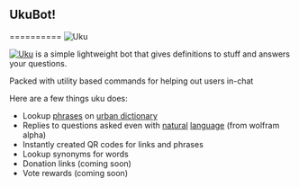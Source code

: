 ## UkuBot!
==========
![Uku](img=https://cdn.discordapp.com/avatars/943130465286647829/760126eaff2a7f42c149a03c8203dc1c.png?size=4096)

[![Uku](img=https://cdn.discordapp.com/avatars/943130465286647829/760126eaff2a7f42c149a03c8203dc1c.png?size=4096)](https://discord.com/api/oauth2/authorize?client_id=943130465286647829&permissions=8&scope=bot) is a simple lightweight bot that gives definitions to stuff and answers your questions.

Packed with utility based commands for helping out  users in-chat

Here are a few things uku does:
- Lookup [phrases](https://i.imgur.com/EWs1VOz.png) on [urban dictionary](https://www.urbandictionary.com/)
- Replies to questions asked even with [natural](https://i.imgur.com/dSVNFKG.png) [language](https://media.discordapp.net/attachments/996107451130712104/996112373926613062/unknown.png) (from wolfram alpha)
- Instantly created QR codes for links and phrases
- Lookup synonyms for words
- Donation links (coming soon)
- Vote rewards (coming soon)
